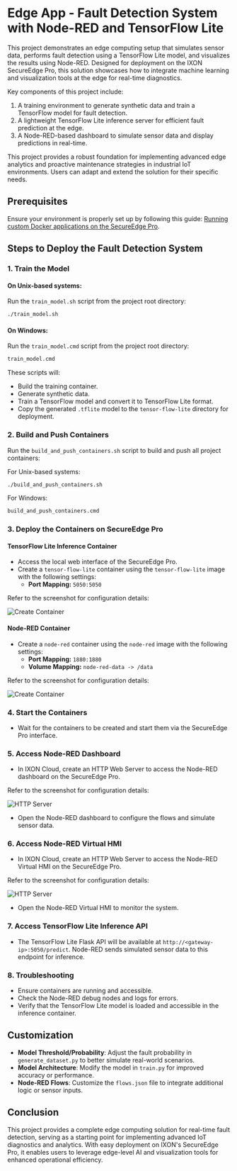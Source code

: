 # Edge App - Fault Detection System with Node-RED and TensorFlow Lite

This project demonstrates an edge computing setup that simulates sensor data, performs fault detection using a TensorFlow Lite model, and visualizes the results using Node-RED. Designed for deployment on the IXON SecureEdge Pro, this solution showcases how to integrate machine learning and visualization tools at the edge for real-time diagnostics.

Key components of this project include:

1. A training environment to generate synthetic data and train a TensorFlow model for fault detection.
2. A lightweight TensorFlow Lite inference server for efficient fault prediction at the edge.
3. A Node-RED-based dashboard to simulate sensor data and display predictions in real-time.

This project provides a robust foundation for implementing advanced edge analytics and proactive maintenance strategies in industrial IoT environments. Users can adapt and extend the solution for their specific needs.

## Prerequisites

Ensure your environment is properly set up by following this guide: [Running custom Docker applications on the SecureEdge Pro](https://support.ixon.cloud/hc/en-us/articles/14231117531420-Running-custom-Docker-applications-on-the-SecureEdge-Pro).

## Steps to Deploy the Fault Detection System

### 1. Train the Model

#### On Unix-based systems:

Run the `train_model.sh` script from the project root directory:

```bash
./train_model.sh
```

#### On Windows:

Run the `train_model.cmd` script from the project root directory:

```cmd
train_model.cmd
```

These scripts will:

- Build the training container.
- Generate synthetic data.
- Train a TensorFlow model and convert it to TensorFlow Lite format.
- Copy the generated `.tflite` model to the `tensor-flow-lite` directory for deployment.

### 2. Build and Push Containers

Run the `build_and_push_containers.sh` script to build and push all project containers:

For Unix-based systems:

```bash
./build_and_push_containers.sh
```

For Windows:

```cmd
build_and_push_containers.cmd
```

### 3. Deploy the Containers on SecureEdge Pro

#### TensorFlow Lite Inference Container

- Access the local web interface of the SecureEdge Pro.
- Create a `tensor-flow-lite` container using the `tensor-flow-lite` image with the following settings:
  - **Port Mapping:** `5050:5050`

Refer to the screenshot for configuration details:

![Create Container](tensor-flow-lite/create_container.png)

#### Node-RED Container

- Create a `node-red` container using the `node-red` image with the following settings:
  - **Port Mapping:** `1880:1880`
  - **Volume Mapping:** `node-red-data -> /data`

Refer to the screenshot for configuration details:

![Create Container](node-red/create_container.png)

### 4. Start the Containers

- Wait for the containers to be created and start them via the SecureEdge Pro interface.

### 5. Access Node-RED Dashboard

- In IXON Cloud, create an HTTP Web Server to access the Node-RED dashboard on the SecureEdge Pro.

Refer to the screenshot for configuration details:

![HTTP Server](node-red/http_server_node_red.png)

- Open the Node-RED dashboard to configure the flows and simulate sensor data.

### 6. Access Node-RED Virtual HMI

- In IXON Cloud, create an HTTP Web Server to access the Node-RED Virtual HMI on the SecureEdge Pro.

Refer to the screenshot for configuration details:

![HTTP Server](node-red/http_server_virtual_hmi.png)

- Open the Node-RED Virtual HMI to monitor the system.

### 7. Access TensorFlow Lite Inference API

- The TensorFlow Lite Flask API will be available at `http://<gateway-ip>:5050/predict`. Node-RED sends simulated sensor data to this endpoint for inference.

### 8. Troubleshooting

- Ensure containers are running and accessible.
- Check the Node-RED debug nodes and logs for errors.
- Verify that the TensorFlow Lite model is loaded and accessible in the inference container.

## Customization

- **Model Threshold/Probability**: Adjust the fault probability in `generate_dataset.py` to better simulate real-world scenarios.
- **Model Architecture**: Modify the model in `train.py` for improved accuracy or performance.
- **Node-RED Flows**: Customize the `flows.json` file to integrate additional logic or sensor inputs.

## Conclusion

This project provides a complete edge computing solution for real-time fault detection, serving as a starting point for implementing advanced IoT diagnostics and analytics. With easy deployment on IXON's SecureEdge Pro, it enables users to leverage edge-level AI and visualization tools for enhanced operational efficiency.
